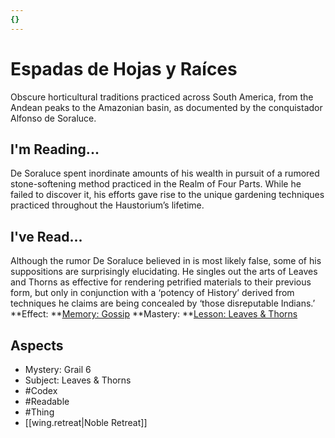```yaml
---
{}
---
```

# Espadas de Hojas y Raíces
Obscure horticultural traditions practiced across South America, from the Andean peaks to the Amazonian basin, as documented by the conquistador Alfonso de Soraluce.
## I'm Reading...
De Soraluce spent inordinate amounts of his wealth in pursuit of a rumored stone-softening method practiced in the Realm of Four Parts. While he failed to discover it, his efforts gave rise to the unique gardening techniques practiced throughout the Haustorium’s lifetime.
## I've Read...
Although the rumor De Soraluce believed in is most likely false, some of his suppositions are surprisingly elucidating. He singles out the arts of Leaves and Thorns as effective for rendering petrified materials to their previous form, but only in conjunction with a ‘potency of History’ derived from techniques he claims are being concealed by ‘those disreputable Indians.’
**Effect: **[Memory: Gossip](https://uadaf.theevilroot.xyz/rowenarium/element/mem.gossip)
**Mastery: **[Lesson: Leaves & Thorns](https://uadaf.theevilroot.xyz/rowenarium/element/x.leaves.thorns)
## Aspects
- Mystery: Grail 6
- Subject: Leaves & Thorns
- #Codex
- #Readable
- #Thing
- [[wing.retreat|Noble Retreat]]